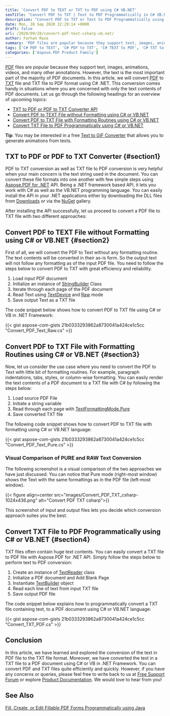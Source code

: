 ```yaml
---
title: 'Convert PDF to TEXT or TXT to PDF using C# VB.NET'
seoTitle: "Convert PDF to TXT | Text to PDF Programmatically in C# VB.NET"
description: "Convert PDF to TXT or Text to PDF Programmatically using C# or VB.NET. Read text from PDF file and convert it with or without formatting routines."
date: Mon, 28 Sep 2020 22:29:14 +0000
draft: false
url: /2020/09/28/convert-pdf-text-csharp-vb.net/
author: Farhan Raza
summary: 'PDF files are popular because they support text, images, animations, videos, and many other annotations. However, the text is the most important part of the majority of PDF documents. In this article, we will convert PDF to TXT file and TXT file to PDF format using C# .NET.'
tags: ['C# PDF to TEXT', 'C# PDF to TXT', 'C# TEXT to PDF', 'C# TXT to PDF', 'Convert TXT file to PDF format', 'Pdf to text', 'TXT to PDF', 'convert PDF to TXT', 'convert txt to pdf', 'text to pdf']
categories: ['Aspose.PDF Product Family']
---
```


[PDF][1] files are popular because they support text, images, animations, videos, and many other annotations. However, the text is the most important part of the majority of PDF documents. In this article, we will convert [PDF][2] to [TXT][3] file and TXT file to PDF format using C# .NET. This conversion comes handy in situations where you are concerned with only the text contents of PDF documents. Let us go through the following headings for an overview of upcoming topics:

*   [TXT to PDF or PDF to TXT Converter API][4]
*   [Convert PDF to TEXT File without Formatting using C# or VB.NET][5]
*   [Convert PDF to TXT File with Formatting Routines using C# or VB.NET][6]
*   [Convert TXT File to PDF Programmatically using C# or VB.NET][7]

**Tip**: You may be interested in a free [Text to GIF Converter][8] that allows you to generate animations from texts.

## TXT to PDF or PDF to TXT Converter {#section1}

PDF to TXT conversion as well as TXT file to PDF conversion is very helpful when your main concern is the text string used in the document. You can convert these file formats into one another with few simple steps using [Aspose.PDF for .NET][9] API. Being a .NET framework based API, it lets you work with C# as well as the VB.NET programming language. You can easily install the API in your .NET applications either by downloading the DLL files from [Downloads][10] or via the [NuGet][11] gallery.

After installing the API successfully, let us proceed to convert a PDF file to TXT file with two different approaches:

## Convert PDF to TEXT File without Formatting using C# or VB.NET {#section2}

First of all, we will convert the PDF to Text without any formatting routine. The text contents will be converted in their as-is form. So the output text will not follow any formatting as of the input PDF file. You need to follow the steps below to convert PDF to TXT with great efficiency and reliability.

1.  Load input PDF document
2.  Initialize an instance of [StringBuilder][12] Class
3.  Iterate through each page of the PDF document
4.  Read Text using [TextDevice][13] and [Raw][14] mode
5.  Save output Text as a TXT file

The code snippet below shows how to convert PDF to TXT file using C# or VB in .NET Framework:

{{< gist aspose-com-gists 21b0333293862a8730041a424ce1c5cc "Convert_PDF_Text_Raw.cs" >}}

## Convert PDF to TXT File with Formatting Routines using C# or VB.NET {#section3}

Now, let us consider the use case where you need to convert the PDF to Text with little bit of formatting routines. For example, paragraph indentations, tabs, styles, or column-wise formatting. You can easily render the text contents of a PDF document to a TXT file with C# by following the steps below:

1.  Load source PDF File
2.  Initiate a string variable
3.  Read through each page with [TextFormattingMode.Pure][15]
4.  Save converted TXT file

The following code snippet shows how to convert PDF to TXT file with formatting using C# or VB.NET language:

{{< gist aspose-com-gists 21b0333293862a8730041a424ce1c5cc "Convert_PDF_Text_Pure.cs" >}}

### Visual Comparison of PURE and RAW Text Conversion

The following screenshot is a visual comparison of the two approaches we have just discussed. You can notice that Pure mode (right-most window) shows the Text with the same formattings as in the PDF file (left-most window).



{{< figure align=center src="images/Convert_PDF_TXT_csharp-1024x436.png" alt="Convert PDF TXT csharp">}}


This screenshot of input and output files lets you decide which conversion approach suites you the best.

## Convert TXT File to PDF Programmatically using C# or VB.NET {#section4}

TXT files often contain huge text contents. You can easily convert a TXT file to PDF file with Aspose.PDF for .NET API. Simply follow the steps below to perform text to PDF conversion:

1.  Create an instance of [TextReader][16] class
2.  Initialize a PDF document and Add Blank Page
3.  Instantiate [TextBuilder][17] object
4.  Read each line of text from input TXT file
5.  Save output PDF file

The code snippet below explains how to programmatically convert a TXT file containing text, to a PDF document using C# or VB.NET language:

{{< gist aspose-com-gists 21b0333293862a8730041a424ce1c5cc "Convert_TXT_PDF.cs" >}}

## Conclusion

In this article, we have learned and explored the conversion of the text in PDF file to the TXT file format. Moreover, we have converted the text in a TXT file to a PDF document using C# or VB in .NET Framework. You can convert PDF and TXT files quite efficiently and quickly. However, if you have any concerns or queries, please feel free to write back to us at [Free Support Forum][18] or explore [Product Documentation][19]. We would love to hear from you!

## See Also

[Fill, Create, or Edit Fillable PDF Forms Programmatically using Java][20]




[1]: https://docs.fileformat.com/pdf/
[2]: https://docs.fileformat.com/pdf/
[3]: https://docs.fileformat.com/word-processing/txt/
[4]: #section1
[5]: #section2
[6]: #section3
[7]: #section4
[8]: https://products.aspose.app/slides/text-to-gif
[9]: https://products.aspose.com/pdf/net
[10]: https://downloads.aspose.com/pdf/net
[11]: https://www.nuget.org/packages/Aspose.PDF/
[12]: https://docs.microsoft.com/en-us/dotnet/api/system.text.stringbuilder
[13]: https://apireference.aspose.com/pdf/net/aspose.pdf.devices/textdevice
[14]: https://apireference.aspose.com/pdf/net/aspose.pdf.text.textextractionoptions/textformattingmode
[15]: https://apireference.aspose.com/pdf/net/aspose.pdf.text.textextractionoptions/textformattingmode
[16]: https://docs.microsoft.com/en-us/dotnet/api/system.io.textreader?view=netcore-3.1
[17]: https://docs.microsoft.com/en-us/dynamics365/business-central/dev-itpro/developer/methods-auto/textbuilder/textbuilder-data-type
[18]: https://forum.aspose.com/c/pdf
[19]: https://docs.aspose.com/pdf/net/
[20]: https://blog.aspose.com/2020/07/20/create-fill-edit-fillable-pdf-form-field-java/





